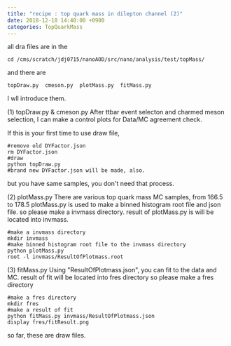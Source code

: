 ```yaml
---
title: "recipe : top quark mass in dilepton channel (2)"
date: 2018-12-18 14:40:00 +0900
categories: TopQuarkMass
---
```

all dra files are in the
```
cd /cms/scratch/jdj0715/nanoAOD/src/nano/analysis/test/topMass/
```

and there are 
```
topDraw.py  cmeson.py  plotMass.py  fitMass.py
```

I wll introduce them.

(1) topDraw.py & cmeson.py
After ttbar event selecton and charmed meson selection,
I can make a control plots for Data/MC agreement check.

If this is your first time to use draw file,

```
#remove old DYFactor.json
rm DYFactor.json
#draw
python topDraw.py
#brand new DYFactor.json will be made, also.
```

but you have same samples,
you don't need that process.

(2) plotMass.py
There are various top quark mass MC samples, from 166.5 to 178.5
plotMass.py is used to make a binned histogram root file and json file.
so please make a invmass directory.
result of plotMass.py is will be located into invmass.

```
#make a invmass directory
mkdir invmass
#make binned histogram root file to the invmass directory
python plotMass.py
root -l invmass/ResultOfPlotmass.root
```

(3) fitMass.py
Using "ResultOfPlotmass.json",
you can fit to the data and MC.
result of fit will be located into fres directory
so please make a fres directory
```
#make a fres directory
mkdir fres
#make a result of fit
python fitMass.py invmass/ResultOfPlotmass.json
display fres/fitResult.png
```

so far, these are draw files.
